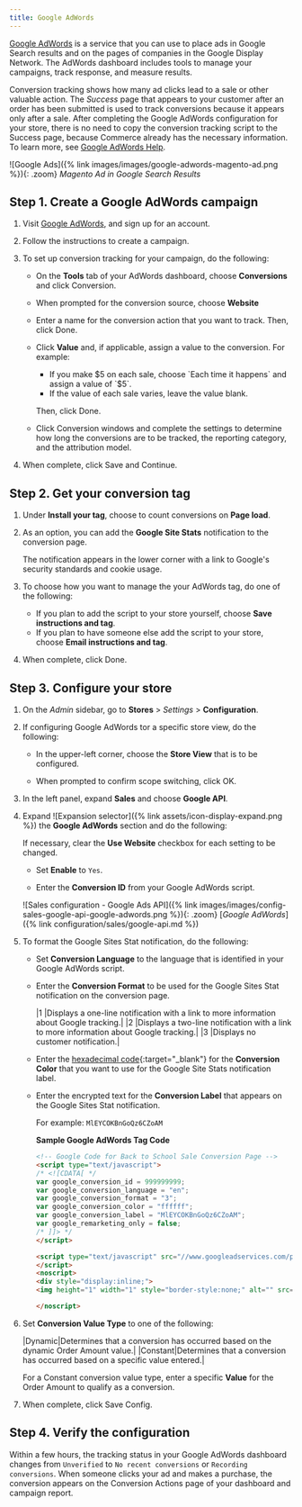 ```yaml
---
title: Google AdWords
---
```


[Google AdWords][1] is a service that you can use to place ads in Google Search results and on the pages of companies in the Google Display Network. The AdWords dashboard includes tools to manage your campaigns, track response, and measure results.

Conversion tracking shows how many ad clicks lead to a sale or other valuable action. The _Success_ page that appears to your customer after an order has been submitted is used to track conversions because it appears only after a sale. After completing the Google AdWords configuration for your store, there is no need to copy the conversion tracking script to the Success page, because Commerce already has the necessary information. To learn more, see [Google AdWords Help][2].

![Google Ads]({% link images/images/google-adwords-magento-ad.png %}){: .zoom}
_Magento Ad in Google Search Results_

## Step 1. Create a Google AdWords campaign

1. Visit [Google AdWords][3], and sign up for an account.

1. Follow the instructions to create a campaign.

1. To set up conversion tracking for your campaign, do the following:

   - On the **Tools** tab of your AdWords dashboard, choose **Conversions** and click <span class="btn">Conversion</span>.

   - When prompted for the conversion source, choose **Website**

   - Enter a name for the conversion action that you want to track. Then, click <span class="btn">Done</span>.

   - Click **Value** and, if applicable, assign a value to the conversion. For example:

      - If you make $5 on each sale, choose `Each time it happens` and assign a value of `$5`.
      - If the value of each sale varies, leave the value blank.

      Then, click <span class="btn">Done</span>.

   - Click <span class="btn">Conversion windows</span> and complete the settings to determine how long the conversions are to be tracked, the reporting category, and the attribution model.

1. When complete, click <span class="btn">Save and Continue</span>.

## Step 2. Get your conversion tag

1. Under **Install your tag**, choose to count conversions on **Page load**.

1. As an option, you can add the **Google Site Stats** notification to the conversion page.

    The notification appears in the lower corner with a link to Google's security standards and cookie usage.

1. To choose how you want to manage the your AdWords tag, do one of the following:

   - If you plan to add the script to your store yourself, choose **Save instructions and tag**.
   - If you plan to have someone else add the script to your store, choose **Email instructions and tag**.

1. When complete, click <span class="btn">Done</span>.

## Step 3. Configure your store

1. On the _Admin_ sidebar, go to **Stores** > _Settings_ > **Configuration**.

1. If configuring Google AdWords tor a specific store view, do the following:

   - In the upper-left corner, choose the **Store View** that is to be configured.

   - When prompted to confirm scope switching, click <span class="btn">OK</span>.

1. In the left panel, expand **Sales** and choose **Google API**.

1. Expand ![Expansion selector]({% link assets/icon-display-expand.png %}) the **Google AdWords** section and do the following:

    If necessary, clear the **Use Website** checkbox for each setting to be changed.

   - Set **Enable** to `Yes`.

   - Enter the **Conversion ID** from your Google AdWords script.

    ![Sales configuration - Google Ads API]({% link images/images/config-sales-google-api-google-adwords.png %}){: .zoom}
    [_Google AdWords_]({% link configuration/sales/google-api.md %})

1. To format the Google Sites Stat notification, do the following:

   - Set **Conversion Language** to the language that is identified in your Google AdWords script.

   - Enter the **Conversion Format** to be used for the Google Sites Stat notification on the conversion page.

        |1 |Displays a one-line notification with a link to more information about Google tracking.|
        |2 |Displays a two-line notification with a link to more information about Google tracking.|
        |3 |Displays no customer notification.|

   - Enter the [hexadecimal code][4]{:target="_blank"} for the **Conversion Color** that you want to use for the Google Site Stats notification label.

   - Enter the encrypted text for the **Conversion Label** that appears on the Google Sites Stat notification.

        For example: `MlEYCOKBnGoQz6CZoAM`

        **Sample Google AdWords Tag Code**

        ```html
        <!-- Google Code for Back to School Sale Conversion Page -->
        <script type="text/javascript">
        /* <![CDATA[ */
        var google_conversion_id = 999999999;
        var google_conversion_language = "en";
        var google_conversion_format = "3";
        var google_conversion_color = "ffffff";
        var google_conversion_label = "MlEYCOKBnGoQz6CZoAM";
        var google_remarketing_only = false;
        /* ]]> */
        </script>

        <script type="text/javascript" src="//www.googleadservices.com/pagead/conversion.js">
        </script>
        <noscript>
        <div style="display:inline;">
        <img height="1" width="1" style="border-style:none;" alt="" src="//www.googleadservices.com/pagead/conversion/872829007/?label=MlEYCOKBnGoQz6CZoAM&amp;guid=ON&amp;script=0"/>

        </noscript>
        ```

1. Set **Conversion Value Type** to one of the following:

   |Dynamic|Determines that a conversion has occurred based on the dynamic Order Amount value.|
   |Constant|Determines that a conversion has occurred based on a specific value entered.|

    For a Constant conversion value type, enter a specific **Value** for the Order Amount to qualify as a conversion.

1. When complete, click <span class="btn">Save Config</span>.

## Step 4. Verify the configuration

Within a few hours, the tracking status in your Google AdWords dashboard changes from `Unverified` to `No recent conversions` or `Recording conversions`. When someone clicks your ad and makes a purchase, the conversion appears on the Conversion Actions page of your dashboard and campaign report.

[1]: https://www.google.com/adwords/
[2]: https://support.google.com/adwords/answer/6095821
[3]: http://www.google.com/adwords/
[4]: http://www.w3schools.com/colors/colors_picker.asp
